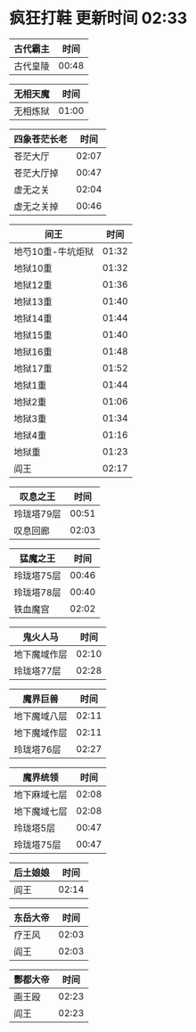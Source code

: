 # 疯狂打鞋 更新时间 02:33

| 古代霸主   | 时间    |
|--------|-------|
| 古代皇陵 | 00:48 |

| 无相天魔   | 时间    |
|--------|-------|
| 无相炼狱 | 01:00 |

| 四象苍茫长老   | 时间    |
|--------|-------|
| 苍茫大厅 | 02:07 |
| 苍茫大厅掉 | 00:47 |
| 虚无之关 | 02:04 |
| 虚无之关掉 | 00:46 |

| 间王   | 时间    |
|--------|-------|
| 地芍10重-牛坑炬狱 | 01:32 |
| 地狱10重 | 01:32 |
| 地狱12重 | 01:36 |
| 地狱13重 | 01:40 |
| 地狱14重 | 01:44 |
| 地狱15重 | 01:40 |
| 地狱16重 | 01:48 |
| 地狱17重 | 01:52 |
| 地狱1重 | 01:44 |
| 地狱2重 | 01:06 |
| 地狱3重 | 01:34 |
| 地狱4重 | 01:16 |
| 地狱重 | 01:23 |
| 阎王 | 02:17 |

| 叹息之王   | 时间    |
|--------|-------|
| 玲珑塔79层 | 00:51 |
| 叹息回廊 | 02:03 |

| 猛魔之王   | 时间    |
|--------|-------|
| 玲珑塔75层 | 00:46 |
| 玲珑塔78层 | 00:40 |
| 铁血魔宫 | 02:02 |

| 鬼火人马   | 时间    |
|--------|-------|
| 地下魔域作层 | 02:10 |
| 玲珑塔77层 | 02:28 |

| 魔界巨兽   | 时间    |
|--------|-------|
| 地下魔域八层 | 02:11 |
| 地下魔域作层 | 02:11 |
| 玲珑塔76层 | 02:27 |

| 魔界统领   | 时间    |
|--------|-------|
| 地下麻域七层 | 02:08 |
| 地下魔域七层 | 02:08 |
| 玲珑塔5层 | 00:47 |
| 玲珑塔75层 | 00:47 |

| 后土娘娘   | 时间    |
|--------|-------|
| 阎王 | 02:14 |

| 东岳大帝   | 时间    |
|--------|-------|
| 疗王风 | 02:03 |
| 阎王 | 02:03 |

| 酆都大帝   | 时间    |
|--------|-------|
| 画王殴 | 02:23 |
| 阎王 | 02:23 |